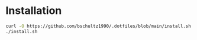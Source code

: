 # Installation

```bash
curl -O https://github.com/bschultz1990/.dotfiles/blob/main/install.sh
./install.sh
```
